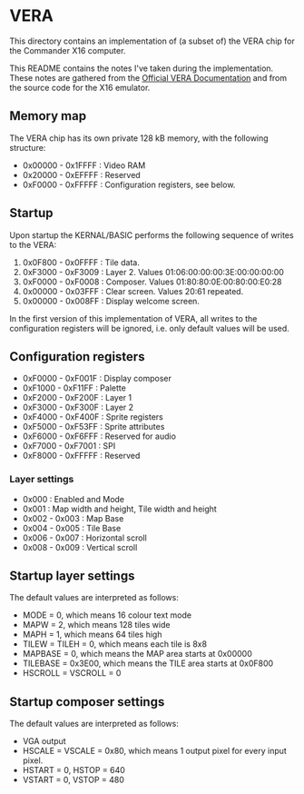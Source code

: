 # VERA #

This directory contains an implementation of (a subset of) the VERA chip for
the Commander X16 computer.

This README contains the notes I've taken during the implementation. These
notes are gathered from the [Official VERA
Documentation](https://github.com/commanderx16/x16-docs/blob/master/VERA%20Programmer's%20Reference.md)
and from the source code for the X16 emulator.


## Memory map
The VERA chip has its own private 128 kB memory, with the following structure:
* 0x00000 - 0x1FFFF : Video RAM
* 0x20000 - 0xEFFFF : Reserved
* 0xF0000 - 0xFFFFF : Configuration registers, see below.


## Startup
Upon startup the KERNAL/BASIC performs the following sequence of writes to the VERA:
1. 0x0F800 - 0x0FFFF : Tile data.
2. 0xF3000 - 0xF3009 : Layer 2.  Values 01:06:00:00:00:3E:00:00:00:00
3. 0xF0000 - 0xF0008 : Composer. Values 01:80:80:0E:00:80:00:E0:28
4. 0x00000 - 0x03FFF : Clear screen. Values 20:61 repeated.
5. 0x00000 - 0x008FF : Display welcome screen.

In the first version of this implementation of VERA, all writes to the
configuration registers will be ignored, i.e.  only default values will be
used.


## Configuration registers
* 0xF0000 - 0xF001F : Display composer
* 0xF1000 - 0xF11FF : Palette
* 0xF2000 - 0xF200F : Layer 1
* 0xF3000 - 0xF300F : Layer 2
* 0xF4000 - 0xF400F : Sprite registers
* 0xF5000 - 0xF53FF : Sprite attributes
* 0xF6000 - 0xF6FFF : Reserved for audio
* 0xF7000 - 0xF7001 : SPI
* 0xF8000 - 0xFFFFF : Reserved

### Layer settings
* 0x000         : Enabled and Mode
* 0x001         : Map width and height, Tile width and height
* 0x002 - 0x003 : Map Base
* 0x004 - 0x005 : Tile Base
* 0x006 - 0x007 : Horizontal scroll
* 0x008 - 0x009 : Vertical scroll

## Startup layer settings
The default values are interpreted as follows:
* MODE = 0, which means 16 colour text mode
* MAPW = 2, which means 128 tiles wide
* MAPH = 1, which means 64 tiles high
* TILEW = TILEH = 0, which means each tile is 8x8
* MAPBASE = 0, which means the MAP area starts at 0x00000
* TILEBASE = 0x3E00, which means the TILE area starts at 0x0F800
* HSCROLL = VSCROLL = 0

## Startup composer settings
The default values are interpreted as follows:
* VGA output
* HSCALE = VSCALE = 0x80, which means 1 output pixel for every input pixel.
* HSTART = 0, HSTOP = 640
* VSTART = 0, VSTOP = 480

